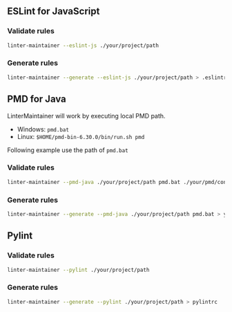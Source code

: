 ## ESLint for JavaScript

### Validate rules

```sh
linter-maintainer --eslint-js ./your/project/path
```

### Generate rules

```sh
linter-maintainer --generate --eslint-js ./your/project/path > .eslintrc.json
```
<!-- ### Background command

```sh
eslint --no-eslintrc -c .eslintrc.yml
``` -->

## PMD for Java

LinterMaintainer will work by executing local PMD path. 
* Windows: `pmd.bat`
* Linux: `$HOME/pmd-bin-6.30.0/bin/run.sh pmd`

<!-- 
### Background command
```sh
pmd.bat -d ./your/project/path -f csv -rulesets category/java/bestpractices.xml,category/java/codestyle.xml,category/java/design.xml,category/java/documentation.xml,category/java/errorprone.xml,category/java/multithreading.xml,category/java/performance.xml,category/java/security.xml              
``` -->

Following example use the path of `pmd.bat`

### Validate rules

```sh
linter-maintainer --pmd-java ./your/project/path pmd.bat ./your/pmd/configfile.xml
```

### Generate rules

```sh
linter-maintainer --generate --pmd-java ./your/project/path pmd.bat > yourpmd.xml
```

<!-- https://github.com/github/super-linter/blob/156024e23187792ce8233ce93a194296fd70ca15/lib/linter.sh#L747

"pylint --rcfile ${PYTHON_PYLINT_LINTER_RULES}"
"flake8 --config=${PYTHON_FLAKE8_LINTER_RULES}"
"black --config ${PYTHON_BLACK_LINTER_RULES} --diff --check" -->
<!-- "java -jar /usr/bin/checkstyle -c ${JAVA_LINTER_RULES}" -->


## Pylint

### Validate rules

```sh
linter-maintainer --pylint ./your/project/path
```

### Generate rules

```sh
linter-maintainer --generate --pylint ./your/project/path > pylintrc
```

<!-- ```sh
pylint test/python/simplecaeser.py --msg-template='{symbol} ({msg_id})'
``` -->